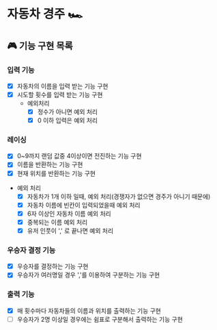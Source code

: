 # 자동차 경주 🏎

## 🎮 기능 구현 목록

### 입력 기능

- [x] 자동차의 이름을 입력 받는 기능 구현
- [x] 시도할 횟수를 입력 받는 기능 구현
    - 예외처리
        - [x] 정수가 아니면 예외 처리
        - [x] 0 이하 입력은 예외 처리

### 레이싱

- [x] 0~9까지 랜덤 값중 4이상이면 전진하는 기능 구현
- [x] 이름을 반환하는 기능 구현
- [x] 현재 위치를 반환하는 기능 구현

- 예외 처리
    - [x] 자동차가 1개 이하 일때, 예외 처리(경쟁자가 없으면 경주가 아니기 때문에)
    - [x] 자동차 이름에 빈칸이 입력되었을때 예외 처리
    - [x] 6자 이상인 자동차 이름 예외 처리
    - [x] 중복되는 이름 예외 처리
    - [x] 유저 인풋이 ',' 로 끝나면 예외 처리

### 우승자 결정 기능

- [x] 우승자를 결정하는 기능 구현
- [x] 우승자가 여러명일 경우 ','를 이용하여 구분하는 기능 구현

### 출력 기능

- [x] 매 횟수마다 자동차들의 이름과 위치를 출력하는 기능 구현
- [ ] 우승자가 2명 이상일 경우에는 쉼표로 구분해서 출력하는 기능 구현